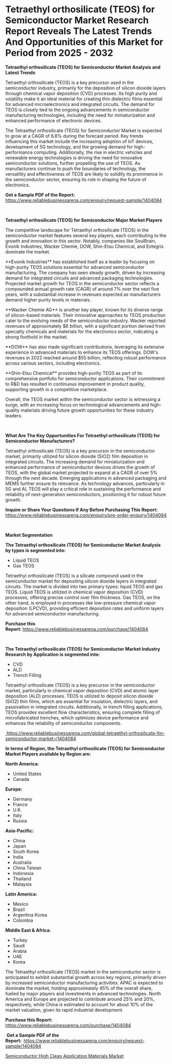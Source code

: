 <p><h1>Tetraethyl orthosilicate (TEOS) for Semiconductor Market Research Report Reveals The Latest Trends And Opportunities of this Market for Period from 2025 - 2032</h1></p><p><strong>Tetraethyl orthosilicate (TEOS) for Semiconductor Market Analysis and Latest Trends</strong></p>
<p><p>Tetraethyl orthosilicate (TEOS) is a key precursor used in the semiconductor industry, primarily for the deposition of silicon dioxide layers through chemical vapor deposition (CVD) processes. Its high purity and volatility make it an ideal material for creating thin dielectric films essential for advanced microelectronics and integrated circuits. The demand for TEOS is closely tied to the ongoing advancements in semiconductor manufacturing technologies, including the need for miniaturization and enhanced performance of electronic devices.</p><p>The Tetraethyl orthosilicate (TEOS) for Semiconductor Market is expected to grow at a CAGR of 6.8% during the forecast period. Key trends influencing this market include the increasing adoption of IoT devices, development of 5G technology, and the growing demand for high-performance computing. Additionally, the rise in electric vehicles and renewable energy technologies is driving the need for innovative semiconductor solutions, further propelling the use of TEOS. As manufacturers continue to push the boundaries of technology, the versatility and effectiveness of TEOS are likely to solidify its prominence in the semiconductor sector, ensuring its role in shaping the future of electronics.</p></p>
<p><strong>Get a Sample PDF of the Report:&nbsp;</strong> <a href="https://www.reliablebusinessarena.com/enquiry/request-sample/1404084?utm_campaign=3138&utm_medium=2&utm_source=Github&utm_content=ia&utm_term=28032025&utm_id=tetraethyl-orthosilicate-teos-for-semiconductor">https://www.reliablebusinessarena.com/enquiry/request-sample/1404084</a></p>
<p>&nbsp;</p>
<p><strong>Tetraethyl orthosilicate (TEOS) for Semiconductor Major Market Players</strong></p>
<p><p>The competitive landscape for Tetraethyl orthosilicate (TEOS) in the semiconductor market features several key players, each contributing to the growth and innovation in this sector. Notably, companies like SoulBrain, Evonik Industries, Wacker Chemie, DOW, Shin-Etsu Chemical, and Entegris dominate the market.</p><p>**Evonik Industries** has established itself as a leader by focusing on high-purity TEOS solutions essential for advanced semiconductor manufacturing. The company has seen steady growth, driven by increasing demand for integrated circuits and advanced packaging technologies. Projected market growth for TEOS in the semiconductor sector reflects a compounded annual growth rate (CAGR) of around 7% over the next five years, with a substantial increase in revenues expected as manufacturers demand higher purity levels in materials.</p><p>**Wacker Chemie AG** is another key player, known for its diverse range of silicon-based materials. Their innovative approaches to TEOS production cater to the evolving needs of the semiconductor industry. Wacker reported revenues of approximately $6 billion, with a significant portion derived from specialty chemicals and materials for the electronics sector, indicating a strong foothold in the market.</p><p>**DOW** has also made significant contributions, leveraging its extensive experience in advanced materials to enhance its TEOS offerings. DOW's revenues in 2022 reached around $55 billion, reflecting robust performance across various sectors, including electronics.</p><p>**Shin-Etsu Chemical** provides high-purity TEOS as part of its comprehensive portfolio for semiconductor applications. Their commitment to R&D has resulted in continuous improvement in product quality, supporting growth in a competitive marketplace.</p><p>Overall, the TEOS market within the semiconductor sector is witnessing a surge, with an increasing focus on technological advancements and high-quality materials driving future growth opportunities for these industry leaders.</p></p>
<p>&nbsp;</p>
<p><strong>What Are The Key Opportunities For Tetraethyl orthosilicate (TEOS) for Semiconductor Manufacturers?</strong></p>
<p><p>Tetraethyl orthosilicate (TEOS) is a key precursor in the semiconductor market, primarily utilized for silicon dioxide (SiO2) film deposition in integrated circuits. The increasing demand for miniaturization and enhanced performance of semiconductor devices drives the growth of TEOS, with the global market projected to expand at a CAGR of over 5% through the next decade. Emerging applications in advanced packaging and MEMS further ensure its relevance. As technology advances, particularly in 5G and AI, TEOS will play a critical role in sustaining the performance and reliability of next-generation semiconductors, positioning it for robust future growth.</p></p>
<p><strong>Inquire or Share Your Questions If Any Before Purchasing This Report:</strong> <a href="https://www.reliablebusinessarena.com/enquiry/pre-order-enquiry/1404084?utm_campaign=3138&utm_medium=2&utm_source=Github&utm_content=ia&utm_term=28032025&utm_id=tetraethyl-orthosilicate-teos-for-semiconductor">https://www.reliablebusinessarena.com/enquiry/pre-order-enquiry/1404084</a></p>
<p>&nbsp;</p>
<p><strong>Market Segmentation</strong></p>
<p><strong>The Tetraethyl orthosilicate (TEOS) for Semiconductor Market Analysis by types is segmented into:</strong></p>
<p><ul><li>Liquid TEOS</li><li>Gas TEOS</li></ul></p>
<p><p>Tetraethyl orthosilicate (TEOS) is a silicate compound used in the semiconductor market for depositing silicon dioxide layers in integrated circuits. The market is divided into two primary types: liquid TEOS and gas TEOS. Liquid TEOS is utilized in chemical vapor deposition (CVD) processes, offering precise control over film thickness. Gas TEOS, on the other hand, is employed in processes like low-pressure chemical vapor deposition (LPCVD), providing efficient deposition rates and uniform layers for advanced semiconductor manufacturing.</p></p>
<p><strong>Purchase this Report:&nbsp;</strong><a href="https://www.reliablebusinessarena.com/purchase/1404084?utm_campaign=3138&utm_medium=2&utm_source=Github&utm_content=ia&utm_term=28032025&utm_id=tetraethyl-orthosilicate-teos-for-semiconductor">https://www.reliablebusinessarena.com/purchase/1404084</a></p>
<p>&nbsp;</p>
<p><strong>The Tetraethyl orthosilicate (TEOS) for Semiconductor Market Industry Research by Application is segmented into:</strong></p>
<p><ul><li>CVD</li><li>ALD</li><li>Trench Filling</li></ul></p>
<p><p>Tetraethyl orthosilicate (TEOS) is a key precursor in the semiconductor market, particularly in chemical vapor deposition (CVD) and atomic layer deposition (ALD) processes. TEOS is utilized to deposit silicon dioxide (SiO2) thin films, which are essential for insulation, dielectric layers, and passivation in integrated circuits. Additionally, in trench filling applications, TEOS provides excellent flow characteristics, ensuring complete filling of microfabricated trenches, which optimizes device performance and enhances the reliability of semiconductor components.</p></p>
<p><a href="https://www.reliablebusinessarena.com/global-tetraethyl-orthosilicate-for-semiconductor-market-r1404084?utm_campaign=3138&utm_medium=2&utm_source=Github&utm_content=ia&utm_term=28032025&utm_id=tetraethyl-orthosilicate-teos-for-semiconductor">&nbsp;https://www.reliablebusinessarena.com/global-tetraethyl-orthosilicate-for-semiconductor-market-r1404084</a></p>
<p><strong>In terms of Region, the Tetraethyl orthosilicate (TEOS) for Semiconductor Market Players available by Region are:</strong></p>
<p>
    <p> <strong> North America: </strong>
        <ul>
            <li>United States</li>
            <li>Canada</li>
        </ul>
        </p> 
    <p> <strong> Europe: </strong>
        <ul>
            <li>Germany</li>
            <li>France</li>
            <li>U.K.</li>
            <li>Italy</li>
            <li>Russia</li>
        </ul>
        </p> 
    <p> <strong> Asia-Pacific: </strong>
        <ul>
            <li>China</li>
            <li>Japan</li>
            <li>South Korea</li>
            <li>India</li>
            <li>Australia</li>
            <li>China Taiwan</li>
            <li>Indonesia</li>
            <li>Thailand</li>
            <li>Malaysia</li>
        </ul>
        </p> 
    <p> <strong> Latin America: </strong>
        <ul>
            <li>Mexico</li>
            <li>Brazil</li>
            <li>Argentina Korea</li>
            <li>Colombia</li>
        </ul>
        </p> 
    <p> <strong> Middle East & Africa: </strong>
        <ul>
            <li>Turkey</li>
            <li>Saudi</li>
            <li>Arabia</li>
            <li>UAE</li>
            <li>Korea</li>
        </ul>
    </p>
    </p>
<p><p>The Tetraethyl orthosilicate (TEOS) market in the semiconductor sector is anticipated to exhibit substantial growth across key regions, primarily driven by increased semiconductor manufacturing activities. APAC is expected to dominate the market, holding approximately 45% of the overall share, fueled by major players and investments in advanced technologies. North America and Europe are projected to contribute around 25% and 20%, respectively, while China is estimated to account for about 10% of the market valuation, given its rapid industrial development.</p></p>
<p><strong>Purchase this Report: </strong><a href="https://www.reliablebusinessarena.com/purchase/1404084?utm_campaign=3138&utm_medium=2&utm_source=Github&utm_content=ia&utm_term=28032025&utm_id=tetraethyl-orthosilicate-teos-for-semiconductor">https://www.reliablebusinessarena.com/purchase/1404084</a></p>
<p>&nbsp;<strong>Get a Sample PDF of the Report:&nbsp;&nbsp;</strong><a href="https://www.reliablebusinessarena.com/enquiry/request-sample/1404084?utm_campaign=3138&utm_medium=2&utm_source=Github&utm_content=ia&utm_term=28032025&utm_id=tetraethyl-orthosilicate-teos-for-semiconductor">https://www.reliablebusinessarena.com/enquiry/request-sample/1404084</a></p>
<p><strong></strong></p>
<p><p><a href="https://github.com/momossidram/Market-Research-Report-List-1/blob/main/semiconductor-high-clean-application-materials-market.md?utm_campaign=3138&utm_medium=2&utm_source=Github&utm_content=ia&utm_term=28032025&utm_id=tetraethyl-orthosilicate-teos-for-semiconductor">Semiconductor High Clean Application Materials Market</a></p></p>